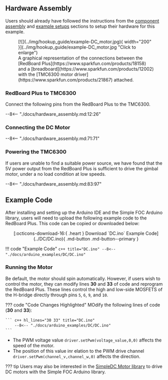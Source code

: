 ## Hardware Assembly

Users should already have followed the instructions from the [component assembly](../../component_assembly) and [example setups](../../hardware_assembly) sections to setup their hardware for this example.

<figure markdown>
[![](../img/hookup_guide/example-DC_motor.jpg){ width="200" }](../img/hookup_guide/example-DC_motor.jpg "Click to enlarge")
<figcaption markdown>
A graphical representation of the connections between the [RedBoard Plus](https://www.sparkfun.com/products/18158) and a [breadboard](https://www.sparkfun.com/products/12002) with the [TMC6300 motor driver](https://www.sparkfun.com/products/21867) attached.
</figcaption>
</figure>


### RedBoard Plus to TMC6300

Connect the following pins from the RedBoard Plus to the TMC6300.

--8<-- "./docs/hardware_assembly.md:12:26"

### Connecting the DC Motor

--8<-- "./docs/hardware_assembly.md:71:71"

### Powering the TMC6300

If users are unable to find a suitable power source, we have found that the 5V power output from the RedBoard Plus is sufficient to drive the gimbal motor, under a no load condition at low speeds.

--8<-- "./docs/hardware_assembly.md:83:97"


## Example Code

After installing and setting up the Arduino IDE and the Simple FOC Arduino library, users will need to upload the following example code to the RedBoard Plus. This code can be copied or downloaded below:

<center>
[:octicons-download-16:{ .heart } Download `DC.ino` Example Code](../DC/DC.ino){ .md-button .md-button--primary }
</center>

!!! code "Example Code"
    ``` c++ title="DC.ino"
        --8<-- "./docs/arduino_examples/DC/DC.ino"
    ```

### Running the Motor

Be default, the motor should spin automatically. However, if users wish to control the motor, they can modify lines **30** and **33** of code and reprogram the RedBoard Plus. These lines control the high and low-side MOSFETS of the H-bridge directly through pins `5`, `6`, `9`, and `10`.

??? code "Code Changes Highlighted"
    MOdify the following lines of code (**30** and **33**):

    ``` c++ hl_lines="30 33" title="DC.ino"
        --8<-- "./docs/arduino_examples/DC/DC.ino"
    ```

* The PWM voltage value `driver.setPwm(voltage_value,0,0)` affects the speed of the motor.
* The position of this value inr elation to the PWM drive channel `driver.setPwm(channel_v,channel_w,0)` affects the direction.

??? tip
    Users may also be interested in the [SimpleDC Motor library](https://docs.simplefoc.com/dc_motors_library) to drive DC motors with the Simple FOC Arduino library.